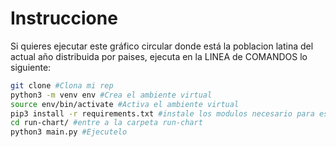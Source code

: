 # Instruccione

Si quieres ejecutar este gráfico circular donde está la poblacion latina del actual año distribuida por paises, ejecuta en la LINEA de COMANDOS lo siguiente:


```sh
git clone #Clona mi rep
python3 -m venv env #Crea el ambiente virtual
source env/bin/activate #Activa el ambiente virtual
pip3 install -r requirements.txt #instale los modulos necesario para este programa
cd run-chart/ #entre a la carpeta run-chart
python3 main.py #Ejecutelo
```